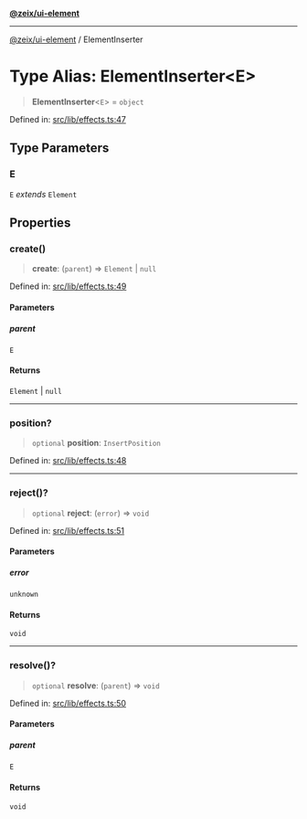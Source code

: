 [**@zeix/ui-element**](../README.md)

***

[@zeix/ui-element](../globals.md) / ElementInserter

# Type Alias: ElementInserter\<E\>

> **ElementInserter**\<`E`\> = `object`

Defined in: [src/lib/effects.ts:47](https://github.com/zeixcom/ui-element/blob/1e5ebee179adfc4619d3d0e9d2b864d1e97ba797/src/lib/effects.ts#L47)

## Type Parameters

### E

`E` *extends* `Element`

## Properties

### create()

> **create**: (`parent`) => `Element` \| `null`

Defined in: [src/lib/effects.ts:49](https://github.com/zeixcom/ui-element/blob/1e5ebee179adfc4619d3d0e9d2b864d1e97ba797/src/lib/effects.ts#L49)

#### Parameters

##### parent

`E`

#### Returns

`Element` \| `null`

***

### position?

> `optional` **position**: `InsertPosition`

Defined in: [src/lib/effects.ts:48](https://github.com/zeixcom/ui-element/blob/1e5ebee179adfc4619d3d0e9d2b864d1e97ba797/src/lib/effects.ts#L48)

***

### reject()?

> `optional` **reject**: (`error`) => `void`

Defined in: [src/lib/effects.ts:51](https://github.com/zeixcom/ui-element/blob/1e5ebee179adfc4619d3d0e9d2b864d1e97ba797/src/lib/effects.ts#L51)

#### Parameters

##### error

`unknown`

#### Returns

`void`

***

### resolve()?

> `optional` **resolve**: (`parent`) => `void`

Defined in: [src/lib/effects.ts:50](https://github.com/zeixcom/ui-element/blob/1e5ebee179adfc4619d3d0e9d2b864d1e97ba797/src/lib/effects.ts#L50)

#### Parameters

##### parent

`E`

#### Returns

`void`

